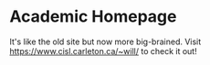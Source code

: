 # Academic Homepage

It's like the old site but now more big-brained.
Visit https://www.cisl.carleton.ca/~will/ to check it out!
